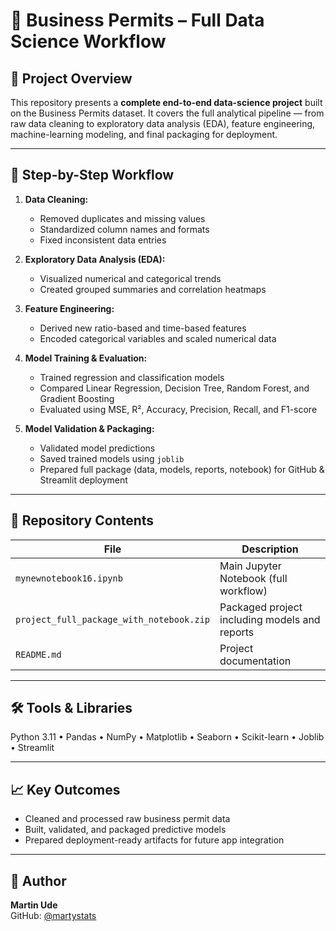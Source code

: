 # 🧾 Business Permits – Full Data Science Workflow  

## 📘 Project Overview  
This repository presents a **complete end-to-end data-science project** built on the Business Permits dataset. It covers the full analytical pipeline — from raw data cleaning to exploratory data analysis (EDA), feature engineering, machine-learning modeling, and final packaging for deployment.

---

## 🧹 Step-by-Step Workflow  
1. **Data Cleaning:**  
   - Removed duplicates and missing values  
   - Standardized column names and formats  
   - Fixed inconsistent data entries  

2. **Exploratory Data Analysis (EDA):**  
   - Visualized numerical and categorical trends  
   - Created grouped summaries and correlation heatmaps  

3. **Feature Engineering:**  
   - Derived new ratio-based and time-based features  
   - Encoded categorical variables and scaled numerical data  

4. **Model Training & Evaluation:**  
   - Trained regression and classification models  
   - Compared Linear Regression, Decision Tree, Random Forest, and Gradient Boosting  
   - Evaluated using MSE, R², Accuracy, Precision, Recall, and F1-score  

5. **Model Validation & Packaging:**  
   - Validated model predictions  
   - Saved trained models using `joblib`  
   - Prepared full package (data, models, reports, notebook) for GitHub & Streamlit deployment  

---

## 📂 Repository Contents  
| File | Description |
|------|--------------|
| `mynewnotebook16.ipynb` | Main Jupyter Notebook (full workflow) |
| `project_full_package_with_notebook.zip` | Packaged project including models and reports |
| `README.md` | Project documentation |

---

## 🛠️ Tools & Libraries  
Python 3.11 • Pandas • NumPy • Matplotlib • Seaborn • Scikit-learn • Joblib • Streamlit  

---

## 📈 Key Outcomes  
- Cleaned and processed raw business permit data  
- Built, validated, and packaged predictive models  
- Prepared deployment-ready artifacts for future app integration  

---

## 👤 Author  
**Martin Ude**  
GitHub: [@martystats](https://github.com/martystats)  
